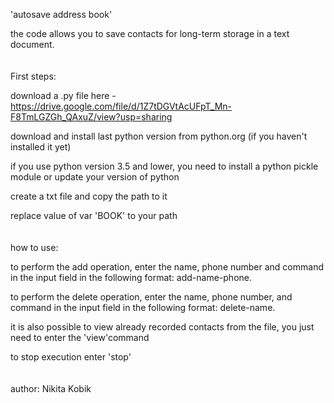 
'autosave address book' 

the code allows you to save contacts for long-term storage in a text document. 
<br />
<br />
<br />
First steps:

download a .py file here - https://drive.google.com/file/d/1Z7tDGVtAcUFpT_Mn-F8TmLGZGh_QAxuZ/view?usp=sharing

download and install last python version from python.org (if you haven't installed it yet)

if you use python version 3.5 and lower, you need to install a python pickle module or update your version of python

create a txt file and copy the path to it

replace value of var 'BOOK' to your path
<br />
<br />
<br />
how to use:

to perform the add operation, enter the name, phone number and command in the input field 
in the following format: add-name-phone. 

to perform the delete operation, enter the name, phone number, and command in the input field 
in the following format: delete-name.

it is also possible to view already recorded 
contacts from the file, you just need to enter the 'view'command

to stop execution enter 'stop'
<br />
<br />
<br />
author: Nikita Kobik
